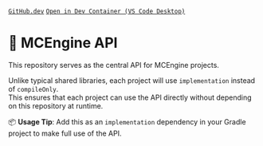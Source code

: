 [`GitHub.dev`](https://github.dev/MCEngine/mcengine-api)
[`Open in Dev Container (VS Code Desktop)`](vscode://vscode-remote/dev-container+https%3A%2F%2Fgithub.com%2FMCEngine%2Fmcengine-api)

# 🚀 MCEngine API

This repository serves as the central API for MCEngine projects.

Unlike typical shared libraries, each project will use `implementation` instead of `compileOnly`.  
This ensures that each project can use the API directly without depending on this repository at runtime.

📦 **Usage Tip**: Add this as an `implementation` dependency in your Gradle project to make full use of the API.
